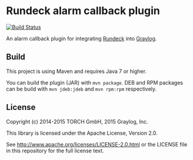 # Rundeck alarm callback plugin
[![Build Status](https://travis-ci.org/Graylog2/graylog-plugin-alarmcallback-rundeck.svg)](https://travis-ci.org/Graylog2/graylog-plugin-alarmcallback-rundeck)

An alarm callback plugin for integrating [Rundeck](http://rundeck.org) into [Graylog](https://www.graylog.org).

## Build

This project is using Maven and requires Java 7 or higher.

You can build the plugin (JAR) with `mvn package`. DEB and RPM packages can be build with `mvn jdeb:jdeb` and `mvn rpm:rpm` respectively.

## License

Copyright (c) 2014-2015 TORCH GmbH, 2015 Graylog, Inc.

This library is licensed under the Apache License, Version 2.0.

See http://www.apache.org/licenses/LICENSE-2.0.html or the LICENSE file in this repository for the full license text.
